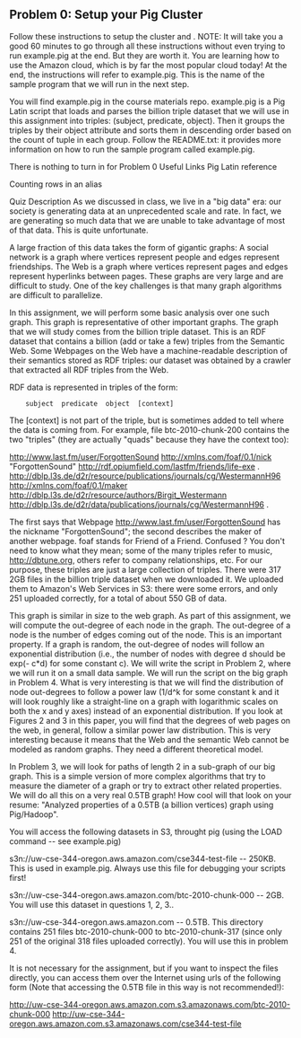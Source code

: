 ## Problem 0: Setup your Pig Cluster

Follow these instructions to setup the cluster and . NOTE: It will take you a good 60 minutes to go through all these instructions without even trying to run example.pig at the end. But they are worth it. You are learning how to use the Amazon cloud, which is by far the most popular cloud today! At the end, the instructions will refer to example.pig. This is the name of the sample program that we will run in the next step.

You will find example.pig in the course materials repo. example.pig is a Pig Latin script that loads and parses the billion triple dataset that we will use in this assignment into triples: (subject, predicate, object). Then it groups the triples by their object attribute and sorts them in descending order based on the count of tuple in each group.
Follow the README.txt: it provides more information on how to run the sample program called example.pig.

There is nothing to turn in for Problem 0
Useful Links
Pig Latin reference

Counting rows in an alias

Quiz Description
As we discussed in class, we live in a "big data" era: our society is generating data at an unprecedented scale and rate. In fact, we are generating so much data that we are unable to take advantage of most of that data. This is quite unfortunate.

A large fraction of this data takes the form of gigantic graphs: A social network is a graph where vertices represent people and edges represent friendships. The Web is a graph where vertices represent pages and edges represent hyperlinks between pages. These graphs are very large and are difficult to study. One of the key challenges is that many graph algorithms are difficult to parallelize.

In this assignment, we will perform some basic analysis over one such graph. This graph is representative of other important graphs. The graph that we will study comes from the billion triple dataset. This is an RDF dataset that contains a billion (add or take a few) triples from the Semantic Web. Some Webpages on the Web have a machine-readable description of their semantics stored as RDF triples: our dataset was obtained by a crawler that extracted all RDF triples from the Web.

RDF data is represented in triples of the form:

		subject  predicate  object  [context]
The [context] is not part of the triple, but is sometimes added to tell where the data is coming from. For example, file btc-2010-chunk-200 contains the two "triples" (they are actually "quads" because they have the context too):

<http://www.last.fm/user/ForgottenSound> <http://xmlns.com/foaf/0.1/nick> "ForgottenSound" <http://rdf.opiumfield.com/lastfm/friends/life-exe> .
<http://dblp.l3s.de/d2r/resource/publications/journals/cg/WestermannH96> <http://xmlns.com/foaf/0.1/maker> <http://dblp.l3s.de/d2r/resource/authors/Birgit_Westermann> <http://dblp.l3s.de/d2r/data/publications/journals/cg/WestermannH96> .

The first says that Webpage <http://www.last.fm/user/ForgottenSound> has the nickname "ForgottenSound"; the second describes the maker of another webpage. foaf stands for Friend of a Friend. Confused ? You don't need to know what they mean; some of the many triples refer to music, http://dbtune.org, others refer to company relationships, etc. For our purpose, these triples are just a large collection of triples. There were 317 2GB files in the billion triple dataset when we downloaded it. We uploaded them to Amazon's Web Services in S3: there were some errors, and only 251 uploaded correctly, for a total of about 550 GB of data.

This graph is similar in size to the web graph. As part of this assignment, we will compute the out-degree of each node in the graph. The out-degree of a node is the number of edges coming out of the node. This is an important property. If a graph is random, the out-degree of nodes will follow an exponential distribution (i.e., the number of nodes with degree d should be exp(- c*d) for some constant c). We will write the script in Problem 2, where we will run it on a small data sample. We will run the script on the big graph in Problem 4. What is very interesting is that we will find the distribution of node out-degrees to follow a power law (1/d^k for some constant k and it will look roughly like a straight-line on a graph with logarithmic scales on both the x and y axes) instead of an exponential distribution. If you look at Figures 2 and 3 in this paper, you will find that the degrees of web pages on the web, in general, follow a similar power law distribution. This is very interesting because it means that the Web and the semantic Web cannot be modeled as random graphs. They need a different theoretical model.

In Problem 3, we will look for paths of length 2 in a sub-graph of our big graph. This is a simple version of more complex algorithms that try to measure the diameter of a graph or try to extract other related properties. We will do all this on a very real 0.5TB graph! How cool will that look on your resume: "Analyzed properties of a 0.5TB (a billion vertices) graph using Pig/Hadoop".

You will access the following datasets in S3, throught pig (using the LOAD command -- see example.pig)

s3n://uw-cse-344-oregon.aws.amazon.com/cse344-test-file -- 250KB. This is used in example.pig. Always use this file for debugging your scripts first!

s3n://uw-cse-344-oregon.aws.amazon.com/btc-2010-chunk-000 -- 2GB. You will use this dataset in questions 1, 2, 3..

s3n://uw-cse-344-oregon.aws.amazon.com -- 0.5TB. This directory contains 251 files btc-2010-chunk-000 to btc-2010-chunk-317 (since only 251 of the original 318 files uploaded correctly). You will use this in problem 4.

It is not necessary for the assignment, but if you want to inspect the files directly, you can access them over the Internet using urls of the following form (Note that accessing the 0.5TB file in this way is not recommended!):

http://uw-cse-344-oregon.aws.amazon.com.s3.amazonaws.com/btc-2010-chunk-000
http://uw-cse-344-oregon.aws.amazon.com.s3.amazonaws.com/cse344-test-file
